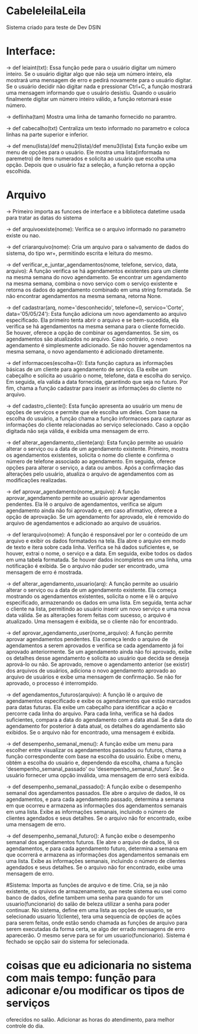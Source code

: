 # CabeleleilaLeila
Sistema criado para teste de Dev DSIN
# Interface:
-> def leiaint(txt):
Essa função pede para o usuário digitar um número inteiro. Se o usuário digitar algo que não seja um número inteiro, ela
mostrará uma mensagem de erro e pedirá novamente para o usuário digitar. Se o usuário decidir não digitar nada e
pressionar Ctrl+C, a função mostrará uma mensagem informando que o usuário desistiu. Quando o usuário finalmente
digitar um número inteiro válido, a função retornará esse número.

-> deflinha(tam)
Mostra uma linha de tamanho fornecido no paramtro.

-> def cabecalho(txt)
Centraliza um texto informado no parametro e coloca linhas na parte superior e inferior.

-> def menu(lista)/def menu2(lista)/def menu3(lista)
Esta função exibe um menu de opções para o usuário. Ele mostra uma lista(informada no paremetro) de itens numerados e
solicita ao usuário que escolha uma opção. Depois que o usuário faz a seleção, a função retorna a opção escolhida.


# Arquivo
-> Primeiro importa as funcoes de interface e a biblioteca datetime usada para tratar as datas do sistema

-> def arquivoexiste(nome):
Verifica se o arquivo informado no parametro existe ou nao.

-> def criararquivo(nome):
Cria um arquivo para o salvamento de dados do sistema, do tipo wr+, permitindo escrita e leitura do mesmo.

-> def verificar_e_juntar_agendamentos(nome, telefone, servico, data, arquivo):
A função verifica se há agendamentos existentes para um cliente na mesma semana do novo agendamento. Se encontrar um
agendamento na mesma semana, combina o novo serviço com o serviço existente e retorna os dados do agendamento combinado
em uma string formatada. Se não encontrar agendamentos na mesma semana, retorna None.

-> def cadastrar(arq, nome='desconhecido', telefone=0, servico='Corte', data='05/05/24'):
Esta função adiciona um novo agendamento ao arquivo especificado. Ela primeiro tenta abrir o arquivo e se bem-sucedida,
ela verifica se há agendamentos na mesma semana para o cliente fornecido. Se houver, oferece a opção de combinar os
agendamentos. Se sim, os agendamentos são atualizados no arquivo. Caso contrário, o novo agendamento é simplesmente
adicionado. Se não houver agendamentos na mesma semana, o novo agendamento é adicionado diretamente.

-> def informacoes(escolha=0):
Esta função captura as informações básicas de um cliente para agendamento de serviço. Ela exibe um cabeçalho
e solicita ao usuário o nome, telefone, data e escolha do serviço. Em seguida, ela valida a data fornecida, garantindo
que seja no futuro. Por fim, chama a função cadastrar para inserir as informações do cliente no arquivo.

-> def cadastro_cliente():
Esta função apresenta ao usuário um menu de opções de serviços e permite que ele escolha um deles. Com base na escolha
do usuário, a função chama a função informacoes para capturar as informações do cliente relacionadas ao serviço
selecionado. Caso a opção digitada não seja válida, é exibida uma mensagem de erro.

-> def alterar_agendamento_cliente(arq):
Esta função permite ao usuário alterar o serviço ou a data de um agendamento existente. Primeiro, mostra os agendamentos
existentes, solicita o nome do cliente e confirma o número de telefone associado ao agendamento. Em seguida, oferece
opções para alterar o serviço, a data ou ambos. Após a confirmação das alterações pelo usuário, atualiza o arquivo de
agendamentos com as modificações realizadas.

-> def aprovar_agendamento(nome_arquivo):
A função aprovar_agendamento permite ao usuário aprovar agendamentos pendentes. Ela lê o arquivo de agendamentos,
verifica se algum agendamento ainda não foi aprovado e, em caso afirmativo, oferece a opção de aprovação.
Se um agendamento for aprovado, ele é removido do arquivo de agendamentos e adicionado ao arquivo de usuários.

-> def lerarquivo(nome):
A função é responsável por ler o conteúdo de um arquivo e exibir os dados formatados na tela. Ela abre o arquivo em modo
 de texto e itera sobre cada linha. Verifica se há dados suficientes e, se houver, extrai o nome, o serviço e a data. Em
seguida, exibe todos os dados em uma tabela formatada. Se houver dados incompletos em uma linha, uma notificação é
exibida. Se o arquivo não puder ser encontrado, uma mensagem de erro é mostrada.

-> def alterar_agendamento_usuario(arq):
A função permite ao usuário alterar o serviço ou a data de um agendamento existente. Ela começa mostrando os
agendamentos existentes, solicita o nome e lê o arquivo especificado, armazenando os dados em uma lista. Em seguida,
tenta achar o cliente na lista, permitindo ao usuário inserir um novo serviço e uma nova data válida. Se as alterações
forem feitas com sucesso, o arquivo é atualizado. Uma mensagem é exibida, se o cliente não for encontrado.

-> def aprovar_agendamento_user(nome_arquivo):
A função permite aprovar agendamentos pendentes. Ela começa lendo o arquivo de agendamentos a serem aprovados e verifica
se cada agendamento já foi aprovado anteriormente. Se um agendamento ainda não foi aprovado, exibe os detalhes desse
agendamento e solicita ao usuário que decida se deseja aprová-lo ou não. Se aprovado, remove o agendamento anterior
(se existir) dos arquivos de usuários, adiciona o novo agendamento aprovado ao arquivo de usuários e exibe uma mensagem
de confirmação. Se não for aprovado, o processo é interrompido.

-> def agendamentos_futuros(arquivo):
A função lê o arquivo de agendamentos especificado e exibe os agendamentos que estão marcados para datas futuras. Ela
exibe um cabeçalho para identificar a ação e percorre cada linha do arquivo. Para cada linha, verifica se há dados
suficientes, compara a data do agendamento com a data atual. Se a data do agendamento for posterior à data atual, os
detalhes do agendamento são exibidos. Se o arquivo não for encontrado, uma mensagem é exibida.

-> def desempenho_semanal_menu():
A função exibe um menu para escolher entre visualizar os agendamentos passados ou futuros, chama a função correspondente
com base na escolha do usuário. Exibe o menu, obtém a escolha do usuário e, dependendo da escolha, chama a função
'desempenho_semanal_passado' ou 'desempenho_semanal_futuro'. Se o usuário fornecer uma opção inválida, uma mensagem de
erro será exibida.

-> def desempenho_semanal_passado():
A função exibe o desempenho semanal dos agendamentos passados. Ele abre o arquivo de dados, lê os agendamentos, e para
cada agendamento passado, determina a semana em que ocorreu e armazena as informações dos agendamentos semanais em uma
lista. Exibe as informações semanais, incluindo o número de clientes agendados e seus detalhes. Se o arquivo não for
encontrado, exibe uma mensagem de erro.

-> def desempenho_semanal_futuro():
A função exibe o desempenho semanal dos agendamentos futuros. Ele abre o arquivo de dados, lê os agendamentos, e para
cada agendamento futuro, determina a semana em que ocorrerá e armazena as informações dos agendamentos semanais em uma
lista. Exibe as informações semanais, incluindo o número de clientes agendados e seus detalhes. Se o arquivo não for
encontrado, exibe uma mensagem de erro.


#Sistema:
Importa as funções de arquivo e de time. Cria, se ja não existente, os qruivos de armazenamento, que neste sistema eu
usei como banco de dados, define tambem uma senha para quando for um usuario(funcionario) do salão de beleza utilizar a
senha para poder continuar. No sistema, define em uma lista as opções de usuario, se selecionado usuario 1(cliente),
tera uma sequencia de opções de ações para serem feitas, onde estão sendo chamada as funções de arquivo para serem
executadas da forma certa, se algo der errado mensagens de erro aparecerão. O mesmo serve  para se for um
usuario(funcionario). Sistema é fechado se opção sair do sistema for selecionada.


# coisas que eu adicionaria no sistema com mais tempo: função para adiconar e/ou modificar os tipos de serviços
oferecidos no salão. Adicionar as horas do atendimento, para melhor controle do dia.
